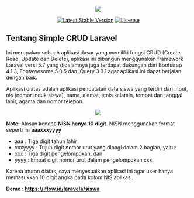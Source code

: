 <p align="center"><img src="https://laravel.com/assets/img/components/logo-laravel.svg"></p>

<p align="center">
<a href="https://packagist.org/packages/laravel/framework"><img src="https://poser.pugx.org/laravel/framework/v/stable.svg" alt="Latest Stable Version"></a>
<a href="https://packagist.org/packages/laravel/framework"><img src="https://poser.pugx.org/laravel/framework/license.svg" alt="License"></a>
</p>

## Tentang Simple CRUD Laravel

Ini merupakan sebuah aplikasi dasar yang memiliki fungsi CRUD (Create, Read, Update dan Delete), aplikasi ini dibangun menggunakan framework Laravel versi 5.7 yang didalamnya juga terdapat dukungan dari Bootstrap 4.1.3, Fontawesome 5.0.5 dan jQuery 3.3.1 agar aplikasi ini dapat berjalan dengan baik.

Aplikasi diatas adalah aplikasi pencatatan data siswa yang terdiri dari input, nis (nomor induk siswa), nama, alamat, jenis kelamin, tempat dan tanggal lahir, agama dan nomor telepon.

<p align="center"><img src="https://i1026.photobucket.com/albums/y329/muchammad_syam/Screenshot%20from%202018-11-22%2011-21-51_zps4pa2nqvb.png"></p>

**Note:**
Alasan kenapa **NISN hanya 10 digit.**
NISN menggunakan format seperti ini **aaaxxxyyyy**

- aaa : Tiga digit tahun lahir
- xxxyyyy : Tujuh digit nomor urut yang dibagi dalam 2 bagian, yaitu:
- xxx : Tiga digit pengelompokan, dan
- yyyy : Empat digit nomor urut dalam pengelompokan xxx.

Karena aturan diatas, saya menyesuaikan aplikasi ini agar user hanya memasukkan 10 digit angka pada kolom NIS aplikasi.

<b>Demo : https://iflow.id/laravela/siswa</b>
